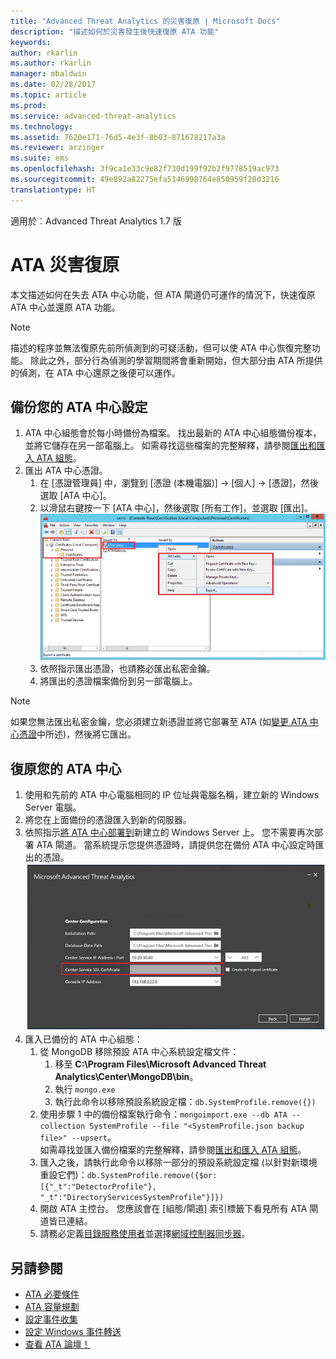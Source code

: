 ```yaml
---
title: "Advanced Threat Analytics 的災害復原 | Microsoft Docs"
description: "描述如何於災害發生後快速復原 ATA 功能"
keywords: 
author: rkarlin
ms.author: rkarlin
manager: mbaldwin
ms.date: 02/28/2017
ms.topic: article
ms.prod: 
ms.service: advanced-threat-analytics
ms.technology: 
ms.assetid: 7620e171-76d5-4e3f-8b03-871678217a3a
ms.reviewer: arzinger
ms.suite: ems
ms.openlocfilehash: 3f9ca1e33c9e82f730d199f92b2f9778519ac973
ms.sourcegitcommit: 49e892a82275efa5146998764e850959f20d3216
translationtype: HT
---
```

適用於︰Advanced Threat Analytics 1.7 版



# <a name="ata-disaster-recovery"></a>ATA 災害復原
本文描述如何在失去 ATA 中心功能，但 ATA 閘道仍可運作的情況下，快速復原 ATA 中心並還原 ATA 功能。 

>[!NOTE]
> 描述的程序並無法復原先前所偵測到的可疑活動，但可以使 ATA 中心恢復完整功能。 除此之外，部分行為偵測的學習期間將會重新開始，但大部分由 ATA 所提供的偵測，在 ATA 中心還原之後便可以運作。 

## <a name="back-up-your-ata-center-configuration"></a>備份您的 ATA 中心設定

1. ATA 中心組態會於每小時備份為檔案。 找出最新的 ATA 中心組態備份複本，並將它儲存在另一部電腦上。 如需尋找這些檔案的完整解釋，請參閱[匯出和匯入 ATA 組態](/advanced-threat-analytics/deploy-use/ata-configuration-file)。 
2. 匯出 ATA 中心憑證。
    1. 在 [憑證管理員] 中，瀏覽到 [憑證 (本機電腦)]  ->  [個人]  -> [憑證]，然後選取 [ATA 中心]。
    2. 以滑鼠右鍵按一下 [ATA 中心]，然後選取 [所有工作]，並選取 [匯出]。 
     ![ATA 中心憑證](media/ata-center-cert.png)
    3. 依照指示匯出憑證，也請務必匯出私密金鑰。
    4. 將匯出的憑證檔案備份到另一部電腦上。

  > [!NOTE] 
  > 如果您無法匯出私密金鑰，您必須建立新憑證並將它部署至 ATA (如[變更 ATA 中心憑證](/advanced-threat-analytics/deploy-use/modifying-ata-config-centercert)中所述)，然後將它匯出。 

## <a name="recover-your-ata-center"></a>復原您的 ATA 中心

1. 使用和先前的 ATA 中心電腦相同的 IP 位址與電腦名稱，建立新的 Windows Server 電腦。
4. 將您在上面備份的憑證匯入到新的伺服器。
5. 依照指示[將 ATA 中心部署到](/advanced-threat-analytics/deploy-use/install-ata-step1)新建立的 Windows Server 上。 您不需要再次部署 ATA 閘道。 當系統提示您提供憑證時，請提供您在備份 ATA 中心設定時匯出的憑證。 
![ATA 中心還原](media/ata-center-restore.png)
6. 匯入已備份的 ATA 中心組態：
    1. 從 MongoDB 移除預設 ATA 中心系統設定檔文件： 
        1. 移至 **C:\Program Files\Microsoft Advanced Threat Analytics\Center\MongoDB\bin**。 
        2. 執行 `mongo.exe` 
        3. 執行此命令以移除預設系統設定檔：`db.SystemProfile.remove({})`
    2. 使用步驟 1 中的備份檔案執行命令：`mongoimport.exe --db ATA --collection SystemProfile --file "<SystemProfile.json backup file>" --upsert`。</br>
    如需尋找並匯入備份檔案的完整解釋，請參閱[匯出和匯入 ATA 組態](/advanced-threat-analytics/deploy-use/ata-configuration-file)。 
    3. 匯入之後，請執行此命令以移除一部分的預設系統設定檔 (以針對新環境重設它們)：`db.SystemProfile.remove({$or:[{"_t":"DetectorProfile"}, "_t":"DirectoryServicesSystemProfile"}]}) `
    4. 開啟 ATA 主控台。 您應該會在 [組態/閘道] 索引標籤下看見所有 ATA 閘道皆已連結。 
    5. 請務必定義[目錄服務使用者](/advanced-threat-analytics/deploy-use/install-ata-step2)並選擇[網域控制器同步器](/advanced-threat-analytics/deploy-use/install-ata-step5)。 






## <a name="see-also"></a>另請參閱
- [ATA 必要條件](/advanced-threat-analytics/plan-design/ata-prerequisites)
- [ATA 容量規劃](/advanced-threat-analytics/plan-design/ata-capacity-planning)
- [設定事件收集](/advanced-threat-analytics/deploy-use/configure-event-collection)
- [設定 Windows 事件轉送](/advanced-threat-analytics/deploy-use/configure-event-collection#configuring-windows-event-forwarding)
- [查看 ATA 論壇！](https://social.technet.microsoft.com/Forums/security/home?forum=mata)
